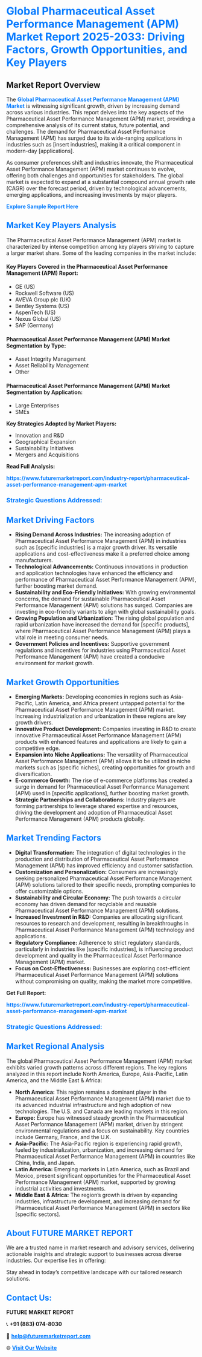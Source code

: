 <h1 style="color: #007BFF;">Global Pharmaceutical Asset Performance Management (APM) Market Report 2025-2033: Driving Factors, Growth Opportunities, and Key Players</h1>

<section id="overview">
<h2>Market Report Overview</h2>
<p>The <a href="https://www.futuremarketreport.com/industry-report/pharmaceutical-asset-performance-management-apm-market" style="color: #007BFF; text-decoration: none;"><strong>Global Pharmaceutical Asset Performance Management (APM) Market</strong></a> is witnessing significant growth, driven by increasing demand across various industries. This report delves into the key aspects of the Pharmaceutical Asset Performance Management (APM) market, providing a comprehensive analysis of its current status, future potential, and challenges. The demand for Pharmaceutical Asset Performance Management (APM) has surged due to its wide-ranging applications in industries such as [insert industries], making it a critical component in modern-day [applications].</p>
<p>As consumer preferences shift and industries innovate, the Pharmaceutical Asset Performance Management (APM) market continues to evolve, offering both challenges and opportunities for stakeholders. The global market is expected to expand at a substantial compound annual growth rate (CAGR) over the forecast period, driven by technological advancements, emerging applications, and increasing investments by major players.</p>
</section>

<section id="overview">
<p><a href="https://www.futuremarketreport.com/request-sample/reportId=27163" style="color: #007BFF; text-decoration: none;"><strong>Explore Sample Report Here</strong></a></p>
</section>

<section id="key-players">
<h2 style="color: #007BFF;">Market Key Players Analysis</h2>
<p>The Pharmaceutical Asset Performance Management (APM) market is characterized by intense competition among key players striving to capture a larger market share. Some of the leading companies in the market include:</p>
<h4>Key Players Covered in the Pharmaceutical Asset Performance Management (APM) Report:</h4>
<ul><li>GE (US)</li><li>Rockwell Software (US)</li><li>AVEVA Group plc (UK)</li><li>Bentley Systems (US)</li><li>AspenTech (US)</li><li>Nexus Global (US)</li><li>SAP (Germany)</li></ul>
<h4>Pharmaceutical Asset Performance Management (APM) Market Segmentation by Type:</h4>
<ul><li>Asset Integrity Management</li><li>Asset Reliability Management</li><li>Other</li></ul>

<h4>Pharmaceutical Asset Performance Management (APM) Market Segmentation by Application:</h4>
<ul><li>Large Enterprises</li><li>SMEs</li></ul>
<p><strong>Key Strategies Adopted by Market Players:</strong></p>
<ul>
<li>Innovation and R&D</li>
<li>Geographical Expansion</li>
<li>Sustainability Initiatives</li>
<li>Mergers and Acquisitions</li>
</ul>
</section>

<section>
<p><strong>Read Full Analysis: </strong></p><a href="https://www.futuremarketreport.com/industry-report/pharmaceutical-asset-performance-management-apm-market" style="color: #007BFF; text-decoration: none;"><strong>https://www.futuremarketreport.com/industry-report/pharmaceutical-asset-performance-management-apm-market</strong></a>
<h3 style="color: #007BFF;">Strategic Questions Addressed:</h3>
</section>

<section id="driving-factors">
<h2 style="color: #007BFF;">Market Driving Factors</h2>
<ul>
<li><strong>Rising Demand Across Industries:</strong> The increasing adoption of Pharmaceutical Asset Performance Management (APM) in industries such as [specific industries] is a major growth driver. Its versatile applications and cost-effectiveness make it a preferred choice among manufacturers.</li>
<li><strong>Technological Advancements:</strong> Continuous innovations in production and application technologies have enhanced the efficiency and performance of Pharmaceutical Asset Performance Management (APM), further boosting market demand.</li>
<li><strong>Sustainability and Eco-Friendly Initiatives:</strong> With growing environmental concerns, the demand for sustainable Pharmaceutical Asset Performance Management (APM) solutions has surged. Companies are investing in eco-friendly variants to align with global sustainability goals.</li>
<li><strong>Growing Population and Urbanization:</strong> The rising global population and rapid urbanization have increased the demand for [specific products], where Pharmaceutical Asset Performance Management (APM) plays a vital role in meeting consumer needs.</li>
<li><strong>Government Policies and Incentives:</strong> Supportive government regulations and incentives for industries using Pharmaceutical Asset Performance Management (APM) have created a conducive environment for market growth.</li>
</ul>
</section>

<section id="growth-opportunities">
<h2 style="color: #007BFF;">Market Growth Opportunities</h2>
<ul>
<li><strong>Emerging Markets:</strong> Developing economies in regions such as Asia-Pacific, Latin America, and Africa present untapped potential for the Pharmaceutical Asset Performance Management (APM) market. Increasing industrialization and urbanization in these regions are key growth drivers.</li>
<li><strong>Innovative Product Development:</strong> Companies investing in R&D to create innovative Pharmaceutical Asset Performance Management (APM) products with enhanced features and applications are likely to gain a competitive edge.</li>
<li><strong>Expansion into Niche Applications:</strong> The versatility of Pharmaceutical Asset Performance Management (APM) allows it to be utilized in niche markets such as [specific niches], creating opportunities for growth and diversification.</li>
<li><strong>E-commerce Growth:</strong> The rise of e-commerce platforms has created a surge in demand for Pharmaceutical Asset Performance Management (APM) used in [specific applications], further boosting market growth.</li>
<li><strong>Strategic Partnerships and Collaborations:</strong> Industry players are forming partnerships to leverage shared expertise and resources, driving the development and adoption of Pharmaceutical Asset Performance Management (APM) products globally.</li>
</ul>
</section>

<section id="trending-factors">
<h2 style="color: #007BFF;">Market Trending Factors</h2>
<ul>
<li><strong>Digital Transformation:</strong> The integration of digital technologies in the production and distribution of Pharmaceutical Asset Performance Management (APM) has improved efficiency and customer satisfaction.</li>
<li><strong>Customization and Personalization:</strong> Consumers are increasingly seeking personalized Pharmaceutical Asset Performance Management (APM) solutions tailored to their specific needs, prompting companies to offer customizable options.</li>
<li><strong>Sustainability and Circular Economy:</strong> The push towards a circular economy has driven demand for recyclable and reusable Pharmaceutical Asset Performance Management (APM) solutions.</li>
<li><strong>Increased Investment in R&D:</strong> Companies are allocating significant resources to research and development, resulting in breakthroughs in Pharmaceutical Asset Performance Management (APM) technology and applications.</li>
<li><strong>Regulatory Compliance:</strong> Adherence to strict regulatory standards, particularly in industries like [specific industries], is influencing product development and quality in the Pharmaceutical Asset Performance Management (APM) market.</li>
<li><strong>Focus on Cost-Effectiveness:</strong> Businesses are exploring cost-efficient Pharmaceutical Asset Performance Management (APM) solutions without compromising on quality, making the market more competitive.</li>
</ul>
</section>

<section>
<p><strong>Get Full Report: </strong></p><a href="https://www.futuremarketreport.com/industry-report/pharmaceutical-asset-performance-management-apm-market" style="color: #007BFF; text-decoration: none;"><strong>https://www.futuremarketreport.com/industry-report/pharmaceutical-asset-performance-management-apm-market</strong></a>
<h3 style="color: #007BFF;">Strategic Questions Addressed:</h3>
</section>


<section id="regional-analysis">
<h2 style="color: #007BFF;">Market Regional Analysis</h2>
<p>The global Pharmaceutical Asset Performance Management (APM) market exhibits varied growth patterns across different regions. The key regions analyzed in this report include North America, Europe, Asia-Pacific, Latin America, and the Middle East & Africa:</p>
<ul>
<li><strong>North America:</strong> This region remains a dominant player in the Pharmaceutical Asset Performance Management (APM) market due to its advanced industrial infrastructure and high adoption of new technologies. The U.S. and Canada are leading markets in this region.</li>
<li><strong>Europe:</strong> Europe has witnessed steady growth in the Pharmaceutical Asset Performance Management (APM) market, driven by stringent environmental regulations and a focus on sustainability. Key countries include Germany, France, and the U.K.</li>
<li><strong>Asia-Pacific:</strong> The Asia-Pacific region is experiencing rapid growth, fueled by industrialization, urbanization, and increasing demand for Pharmaceutical Asset Performance Management (APM) in countries like China, India, and Japan.</li>
<li><strong>Latin America:</strong> Emerging markets in Latin America, such as Brazil and Mexico, present significant opportunities for the Pharmaceutical Asset Performance Management (APM) market, supported by growing industrial activities and investments.</li>
<li><strong>Middle East & Africa:</strong> The region’s growth is driven by expanding industries, infrastructure development, and increasing demand for Pharmaceutical Asset Performance Management (APM) in sectors like [specific sectors].</li>
</ul>
</section>

<footer>
<h2 style="color: #007BFF;">About FUTURE MARKET REPORT</h2>
<p>We are a trusted name in market research and advisory services, delivering actionable insights and strategic support to businesses across diverse industries. Our expertise lies in offering:</p>

<p>Stay ahead in today’s competitive landscape with our tailored research solutions.</p>

<h2 style="color: #007BFF;">Contact Us:</h2>
<p><strong>FUTURE MARKET REPORT</strong></p>
<p>📞 <strong>+91 (883) 074-8030</strong></p>
<p>📧 <strong><a href="mailto:help@futuremarketreport.com" style="color: #007BFF;">help@futuremarketreport.com</a></strong></p>
<p>🌐 <strong><a href="https://www.futuremarketreport.com/" style="color: #007BFF;">Visit Our Website</a></strong></p>
</footer>